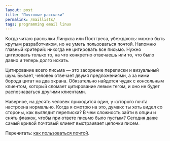 ```yaml
---
layout: post
title: "Почтовые рассылки"
permalink: /maillists/
tags: programming email linux
---
```


Когда читаю рассылки Линукса или Постгреса, убеждаюсь: можно быть крутым
разработчиком, но не уметь пользоваться почтой. Напомню главный критерий:
никогда не цитировать все письмо. Нужно цитировать только то, на что конкретно
отвечаешь или то, что было давно и теперь долго искать.

Цитирование всего письма — это засорение переписки и визуальный шум. Бывает,
человек отвечает двумя предложениями, а за ними борода цитат на два
экрана. Обязательно найдется чудак с консольным клиентом, который сломает
цитирование левым тегом, и оно не будет распознаваться другими клиентами.

Наверное, на десять человек приходится один, у которого почта настроена
нормально. Когда я смотрю на это, думаю: ты хоть видел со стороны, как выглядит
переписка? В чем сложность зайти в опции и снять флажок, чтобы при ответе письмо
было пустым? Сегодня даже самый кривой почтовый клиент выстраивает цепочки
писем.

[link]: /mail-rules/

Перечитать: [как пользоваться почтой][link].
